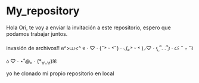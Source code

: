 # My_repository
Hola Ori, te voy a enviar la invitación a este repositorio, espero que podamos trabajar juntos.

invasión de archivos!!  ฅ^>⩊<^ ฅ · ♡ · (˶˃ ᵕ ˂˶) · ⸜(｡˃ ᵕ ˂ )⸝♡ · 𐔌՞. .՞𐦯 · ૮꒰ ˶ ༝ ˶꒱ა ♡ · ⋆˚꩜｡ · (*ᴗ͈ˬᴗ͈)ꕤ

yo he clonado mi propio repositorio en local
